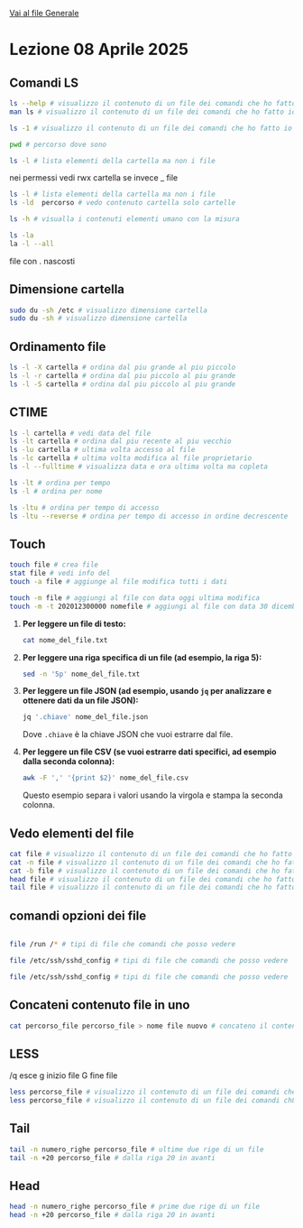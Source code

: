 [Vai al file Generale](../../README.md)

# Lezione 08 Aprile 2025

## Comandi LS

```bash
ls --help # visualizzo il contenuto di un file dei comandi che ho fatto io
man ls # visualizzo il contenuto di un file dei comandi che ho fatto io

ls -1 # visualizzo il contenuto di un file dei comandi che ho fatto io in 1 colonna

pwd # percorso dove sono

ls -l # lista elementi della cartella ma non i file
```

nei permessi vedi rwx cartella se invece \_ file

```bash
ls -l # lista elementi della cartella ma non i file
ls -ld  percorso # vedo contenuto cartella solo cartelle

ls -h # visualla i contenuti elementi umano con la misura

ls -la
la -l --all
```

file con . nascosti

## Dimensione cartella

```bash
sudo du -sh /etc # visualizzo dimensione cartella
sudo du -sh # visualizzo dimensione cartella
```

## Ordinamento file

```bash
ls -l -X cartella # ordina dal piu grande al piu piccolo
ls -l -r cartella # ordina dal piu piccolo al piu grande
ls -l -S cartella # ordina dal piu piccolo al piu grande
```

## CTIME

```bash
ls -l cartella # vedi data del file
ls -lt cartella # ordina dal piu recente al piu vecchio
ls -lu cartella # ultima volta accesso al file
ls -lc cartella # ultima volta modifica al file proprietario
ls -l --fulltime # visualizza data e ora ultima volta ma copleta

ls -lt # ordina per tempo
ls -l # ordina per nome 

ls -ltu # ordina per tempo di accesso 
ls -ltu --reverse # ordina per tempo di accesso in ordine decrescente
```

## Touch

```bash
touch file # crea file
stat file # vedi info del
touch -a file # aggiunge al file modifica tutti i dati

touch -m file # aggiungi al file con data oggi ultima modifica
touch -m -t 202012300000 nomefile # aggiungi al file con data 30 dicembre 2020
```

1. **Per leggere un file di testo:**

   ```bash
   cat nome_del_file.txt
   ```

2. **Per leggere una riga specifica di un file (ad esempio, la riga 5):**

   ```bash
   sed -n '5p' nome_del_file.txt
   ```

3. **Per leggere un file JSON (ad esempio, usando `jq` per analizzare e ottenere dati da un file JSON):**

   ```bash
   jq '.chiave' nome_del_file.json
   ```

   Dove `.chiave` è la chiave JSON che vuoi estrarre dal file.

4. **Per leggere un file CSV (se vuoi estrarre dati specifici, ad esempio dalla seconda colonna):**

   ```bash
   awk -F ',' '{print $2}' nome_del_file.csv
   ```

   Questo esempio separa i valori usando la virgola e stampa la seconda colonna.


## Vedo elementi del file

```bash
cat file # visualizzo il contenuto di un file dei comandi che ho fatto io
cat -n file # visualizzo il contenuto di un file dei comandi che ho fatto io con numero vicino 
cat -b file # visualizzo il contenuto di un file dei comandi che ho fatto io
head file # visualizzo il contenuto di un file dei comandi che ho fatto io
tail file # visualizzo il contenuto di un file dei comandi che ho fatto io
```

## comandi opzioni dei file 

```bash

file /run /* # tipi di file che comandi che posso vedere

file /etc/ssh/sshd_config # tipi di file che comandi che posso vedere

file /etc/ssh/sshd_config # tipi di file che comandi che posso vedere
```

## Concateni contenuto file in uno 

```bash
cat percorso_file percorso_file > nome file nuovo # concateno il contenuto di due file
```

## LESS

/q esce
g inizio file 
G fine file

```bash
less percorso_file # visualizzo il contenuto di un file dei comandi che ho fatto io
less percorso_file # visualizzo il contenuto di un file dei comandi ch8e ho fatto io
```

## Tail

```bash
tail -n numero_righe percorso_file # ultime due rige di un file
tail -n +20 percorso_file # dalla riga 20 in avanti
```

## Head

```bash
head -n numero_righe percorso_file # prime due rige di un file
head -n +20 percorso_file # dalla riga 20 in avanti
```
